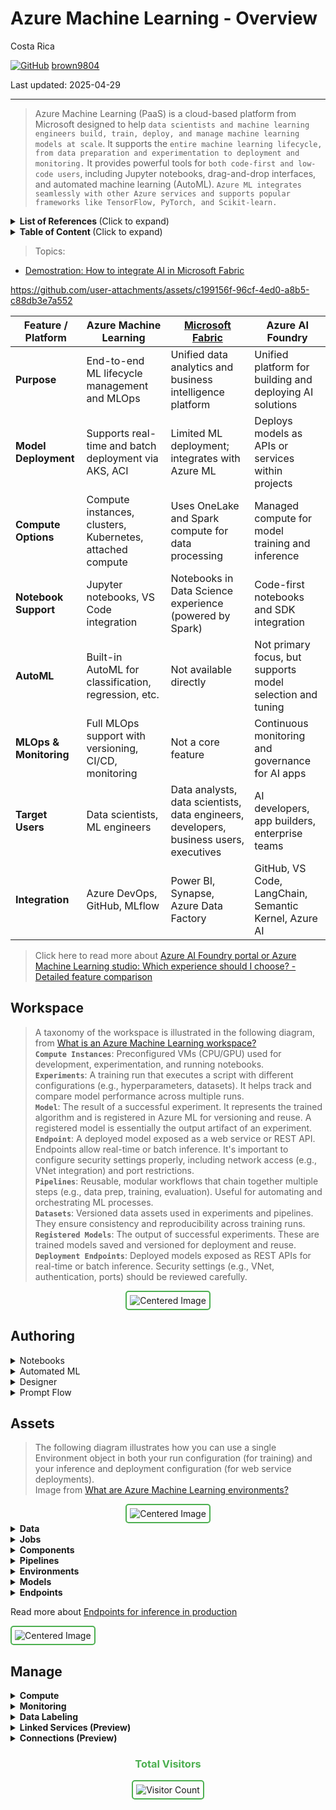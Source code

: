 # Azure Machine Learning - Overview 

Costa Rica

[![GitHub](https://img.shields.io/badge/--181717?logo=github&logoColor=ffffff)](https://github.com/)
[brown9804](https://github.com/brown9804)

Last updated: 2025-04-29

------------------------------------------

> Azure Machine Learning (PaaS) is a cloud-based platform from Microsoft designed to help `data scientists and machine learning engineers build, train, deploy, and manage machine learning models at scale`. It supports the `entire machine learning lifecycle, from data preparation and experimentation to deployment and monitoring.` It provides powerful tools for `both code-first and low-code users`, including Jupyter notebooks, drag-and-drop interfaces, and automated machine learning (AutoML). `Azure ML integrates seamlessly with other Azure services and supports popular frameworks like TensorFlow, PyTorch, and Scikit-learn.`

<details>
<summary><b>List of References </b> (Click to expand)</summary>

- [Azure Machine Learning pricing](https://azure.microsoft.com/en-us/pricing/details/machine-learning/?msockid=38ec3806873362243e122ce086486339)
- [Quickstart: Get started with Azure Machine Learning](https://learn.microsoft.com/en-us/azure/machine-learning/tutorial-azure-ml-in-a-day?view=azureml-api-2)
- [Azure AI Foundry portal or Azure Machine Learning studio: Which experience should I choose?](https://learn.microsoft.com/en-us/ai/ai-studio-experiences-overview?toc=%2Fazure%2Fmachine-learning%2Ftoc.json&bc=%2Fazure%2Fmachine-learning%2Fbreadcrumb%2Ftoc.json&view=azureml-api-2)
- [Using Azure Machine Learning (AML) for Medical Imaging Vision Model Training and Fine-tuning](https://techcommunity.microsoft.com/blog/machinelearningblog/using-azure-machine-learning-aml-for-medical-imaging-vision-model-training-and-f/4408743)

</details>

<details>
<summary><b>Table of Content </b> (Click to expand)</summary>

- [Workspace](#workspace)
- [Authoring](#authoring)
- [Assets](#assets)
- [Manage](#manage)

</details>

> Topics:

- [Demostration: How to integrate AI in Microsoft Fabric](./msFabric-AI_integration/)
  
https://github.com/user-attachments/assets/c199156f-96cf-4ed0-a8b5-c88db3e7a552

| Feature / Platform       | Azure Machine Learning                                  | [Microsoft Fabric](./msFabric-AI_integration)                                         | Azure AI Foundry                                         |
|--------------------------|----------------------------------------------------------|-----------------------------------------------------------|-----------------------------------------------------------|
| **Purpose**              | End-to-end ML lifecycle management and MLOps             | Unified data analytics and business intelligence platform | Unified platform for building and deploying AI solutions  |
| **Model Deployment**     | Supports real-time and batch deployment via AKS, ACI     | Limited ML deployment; integrates with Azure ML           | Deploys models as APIs or services within projects        |
| **Compute Options**      | Compute instances, clusters, Kubernetes, attached compute| Uses OneLake and Spark compute for data processing        | Managed compute for model training and inference          |
| **Notebook Support**     | Jupyter notebooks, VS Code integration                   | Notebooks in Data Science experience (powered by Spark)   | Code-first notebooks and SDK integration                  |
| **AutoML**               | Built-in AutoML for classification, regression, etc.     | Not available directly                                    | Not primary focus, but supports model selection and tuning|
| **MLOps & Monitoring**   | Full MLOps support with versioning, CI/CD, monitoring    | Not a core feature                                        | Continuous monitoring and governance for AI apps          |
| **Target Users**         | Data scientists, ML engineers                            | Data analysts, data scientists, data engineers, developers, business users, executives                           | AI developers, app builders, enterprise teams             |
| **Integration**          | Azure DevOps, GitHub, MLflow                             | Power BI, Synapse, Azure Data Factory                     | GitHub, VS Code, LangChain, Semantic Kernel, Azure AI     |

> Click here to read more about [Azure AI Foundry portal or Azure Machine Learning studio: Which experience should I choose? - Detailed feature comparison](https://learn.microsoft.com/en-us/ai/ai-studio-experiences-overview?toc=%2Fazure%2Fmachine-learning%2Ftoc.json&bc=%2Fazure%2Fmachine-learning%2Fbreadcrumb%2Ftoc.json&view=azureml-api-2#detailed-feature-comparison)

## Workspace 

> A taxonomy of the workspace is illustrated in the following diagram, from [What is an Azure Machine Learning workspace?](https://learn.microsoft.com/en-us/azure/machine-learning/concept-workspace?view=azureml-api-2) <br/>
> **`Compute Instances`**: Preconfigured VMs (CPU/GPU) used for development, experimentation, and running notebooks. <br/>
> **`Experiments`**: A training run that executes a script with different configurations (e.g., hyperparameters, datasets). It helps track and compare model performance across multiple runs. <br/>
> **`Model`**: The result of a successful experiment. It represents the trained algorithm and is registered in Azure ML for versioning and reuse. A registered model is essentially the output artifact of an experiment. <br/>
> **`Endpoint`**: A deployed model exposed as a web service or REST API. Endpoints allow real-time or batch inference. It's important to configure security settings properly, including network access (e.g., VNet integration) and port restrictions. <br/>
> **`Pipelines`**: Reusable, modular workflows that chain together multiple steps (e.g., data prep, training, evaluation). Useful for automating and orchestrating ML processes. <br/>
> **`Datasets`**: Versioned data assets used in experiments and pipelines. They ensure consistency and reproducibility across training runs. <br/>
> **`Registered Models`**: The output of successful experiments. These are trained models saved and versioned for deployment and reuse. <br/>
> **`Deployment Endpoints`**: Deployed models exposed as REST APIs for real-time or batch inference. Security settings (e.g., VNet, authentication, ports) should be reviewed carefully. <br/>

<div align="center">
  <img src="https://github.com/user-attachments/assets/f3a987a8-ec59-42de-9e56-29c41c8e55a9" alt="Centered Image" style="border: 2px solid #4CAF50; border-radius: 5px; padding: 5px;"/>
</div>


## Authoring

<details>
  <summary>Notebooks</summary>

  > Azure ML provides integrated Jupyter notebooks that run on managed compute instances (CPU or GPU). These notebooks support Python and R, and come pre-installed with popular ML libraries like TensorFlow, PyTorch, Scikit-learn, and pandas. Users can access data from registered datasets, run experiments, and track metrics directly from the notebook using the Azure ML SDK. Notebooks can also be version-controlled and scheduled as part of pipelines.

</details>

<details>
  <summary>Automated ML</summary>

  > Automated ML (AutoML) enables users to train models for classification, regression, and time-series forecasting without writing code. It performs algorithm selection, hyperparameter tuning, and model ensembling. Users can configure training constraints such as timeouts, primary metrics, and validation strategies. AutoML runs are tracked as experiments, and the best model can be registered and deployed directly from the UI or SDK.

</details>

<details>
  <summary>Designer</summary>

  > The Designer is a visual interface for building machine learning pipelines using a drag-and-drop canvas. It supports data ingestion, transformation, model training, evaluation, and deployment. Each component in the pipeline is backed by a module (e.g., data split, normalization, logistic regression). Pipelines can be published as REST endpoints and reused in production workflows. Designer supports both built-in modules and custom Python scripts.

</details>

<details>
  <summary>Prompt Flow</summary>

  > Prompt Flow is a development tool for building and managing prompt-based workflows for large language models (LLMs). It allows chaining of prompts, tools (e.g., Python functions, APIs), and control logic into structured flows. Developers can test, evaluate, and deploy these flows as endpoints. Prompt Flow supports integration with Azure OpenAI, LangChain, and Semantic Kernel, and includes telemetry for prompt performance and cost tracking.

</details>

## Assets

> The following diagram illustrates how you can use a single Environment object in both your run configuration (for training) and your inference and deployment configuration (for web service deployments). <br/>
> Image from [What are Azure Machine Learning environments?](https://learn.microsoft.com/en-us/azure/machine-learning/concept-environments?view=azureml-api-2)


<div align="center">
  <img src="https://github.com/user-attachments/assets/2bc9ccd7-ebe9-478e-ad7d-e10eee0d1892" alt="Centered Image" style="border: 2px solid #4CAF50; border-radius: 5px; padding: 5px;"/>
</div>


<details>
  <summary><strong>Data</strong></summary>

  > **Datasets** are foundational assets in machine learning workflows. In Azure Machine Learning, registered datasets are used across experiments, pipelines, and jobs to ensure consistency and reproducibility. These datasets can be versioned and stored in Azure Blob Storage or other supported data sources. Azure ML supports various data formats, including tabular data (e.g., CSV, Parquet), file-based data (e.g., images, text files), and URI-based references. By registering datasets, teams can track data lineage, manage access, and ensure that models are trained and evaluated on consistent data versions.

  1. Prepare your data in a supported format (e.g., CSV, JSON, images).
  2. Upload the data to Azure Blob Storage or another supported location.
  3. Register the dataset using the Azure ML SDK, CLI, or Studio.
  4. Version the dataset to track changes over time.
  5. Use the dataset in jobs, pipelines, or experiments to ensure reproducibility.

</details>

<details>
  <summary><strong>Jobs</strong></summary>

  > **Jobs** represent individual executions of scripts, components, or pipelines in Azure ML. Each job captures inputs, outputs, logs, metrics, and environment details. Jobs can be triggered manually, on a schedule, or as part of a pipeline. They provide full traceability and monitoring for ML experiments and production workflows.

  1. Define your script or component (e.g., training or evaluation logic).
  2. Specify inputs (datasets, parameters) and expected outputs.
  3. Configure the environment (Docker image, Conda dependencies).
  4. Submit the job using the Azure ML SDK, CLI, or Studio interface.
  5. Monitor the job’s progress, view logs, and analyze metrics.

</details>

<details>
  <summary><strong>Components</strong></summary>

  > **Components** are modular, reusable units of computation in Azure ML. They encapsulate specific tasks such as data preprocessing, model training, or evaluation. Defined using YAML, components support versioning and parameterization, and are the core building blocks of pipelines.

  1. Write a script that performs a specific task (e.g., `train.py`).
  2. Create a YAML file defining the component (inputs, outputs, environment).
  3. Register the component in Azure ML.
  4. Use the component in pipelines or jobs.
  5. Version the component to enable reuse and traceability.

</details>

<details>
  <summary><strong>Pipelines</strong></summary>

  > **Pipelines** orchestrate multiple components into a complete machine learning workflow. They support parallelism, conditional logic, and reuse. Pipelines can be triggered via REST API, CLI, or SDK, and are ideal for automating ML workflows from data ingestion to deployment.

  1. Define components for each stage (e.g., preprocessing, training, evaluation).
  2. Chain components together using the Azure ML SDK.
  3. Specify data flow and dependencies between components.
  4. Submit the pipeline as a job.
  5. Monitor execution and reuse pipelines for automation and CI/CD.

</details>

<details>
  <summary><strong>Environments</strong></summary>

  > **Environments** define the runtime configuration for jobs and components. They include Docker base images, Conda dependencies, and environment variables. Environments ensure consistency across development, training, and production stages.

  1. Create a Conda YAML file or specify a Docker image.
  2. Register the environment in Azure ML.
  3. Attach the environment to jobs or components.
  4. Version environments to maintain reproducibility.
  5. Use consistent environments across all stages of the ML lifecycle.

</details>

<details>
  <summary><strong>Models</strong></summary>

  > **Models** are trained artifacts stored in the Azure ML workspace. They can be versioned, registered, and deployed to endpoints. Each model includes metadata, lineage, and evaluation metrics, supporting traceability and governance.

  1. Train a model using a job or pipeline.
  2. Register the model in the Azure ML workspace.
  3. Attach metadata such as metrics, tags, and lineage.
  4. Version the model to track improvements.
  5. Deploy the model to an endpoint for inference.

</details>

<details>
  <summary><strong>Endpoints</strong></summary>

  > **Endpoints** expose deployed models as REST APIs for real-time (online) or batch inference. They support authentication, virtual network (VNet) integration, and traffic splitting for A/B testing or gradual rollouts.

  1. Choose a deployment target (real-time or batch).
  2. Create an inference configuration (entry script, environment).
  3. Deploy the model to an endpoint.
  4. Secure the endpoint with authentication and networking rules.
  5. Monitor and scale the endpoint as needed.

</details>

Read more about [Endpoints for inference in production](https://learn.microsoft.com/en-us/azure/machine-learning/concept-endpoints?view=azureml-api-2)

<img src="https://github.com/user-attachments/assets/aa5a0671-e9b8-4ae1-bd69-5098218b63d5" alt="Centered Image" style="border: 2px solid #4CAF50; border-radius: 5px; padding: 5px;"/>


## Manage


<details>
  <summary><strong>Compute</strong></summary>

  > **Compute** resources are the backbone of Azure Machine Learning workloads. This section allows you to create, manage, and monitor compute instances and clusters used for development, training, and inference. It supports various compute types including personal VMs, scalable clusters, and attached external resources.

1. Navigate to **Manage > Compute** in Azure ML Studio.
2. Choose the type of compute: Instance (for development), Cluster (for training), or Inference Cluster (for deployment).
3. Configure the compute settings (VM size, scaling, idle shutdown).
4. Attach external compute if needed (e.g., Azure Databricks, AKS).
5. Monitor usage, status, and logs from the same interface.

| Compute Type         | Description | Purpose | Ideal Use Cases | Key Features |
|----------------------|-------------|---------|------------------|---------------|
| **Compute Instances** | Preconfigured VMs (CPU/GPU) with tools like VS Code, JupyterLab, and RStudio. | Interactive development and experimentation. | Data exploration, model prototyping, debugging. | Auto-shutdown, integrated notebooks, preinstalled ML frameworks. |
| **Compute Clusters**  | Scalable clusters that auto-scale based on workload. Supports both CPU and GPU nodes. | Distributed training and batch inference. | Training large models, running parallel experiments. | Autoscaling, cost control, reusable across users. |
| **Kubernetes Clusters** | Includes AKS and attached Kubernetes clusters for production-grade deployments. | Real-time inference and scalable deployment. | Hosting REST endpoints, high-availability inference. | Load balancing, autoscaling, secure networking. |
| **Attached Compute** | External compute resources manually connected to Azure ML. | Leverage existing infrastructure. | Using Azure VMs, Databricks, or on-prem compute. | Flexibility, hybrid cloud support, reuse of existing resources. |
| **Serverless Instances** | Lightweight, on-demand compute (e.g., Azure Container Instances). | Quick testing and low-scale inference. | Temporary model deployment, dev/test environments. | No infrastructure management, fast startup, cost-effective. |


</details>

<details>
  <summary><strong>Monitoring</strong></summary>

  > **Monitoring** provides visibility into the performance and health of your ML assets. It includes logs, metrics, and telemetry for jobs, pipelines, and deployed endpoints. This helps ensure reliability, detect anomalies, and maintain model quality over time.

  1. Go to **Manage > Monitoring**.
  2. Select the asset you want to monitor (e.g., job, endpoint).
  3. View logs, metrics, and telemetry data.
  4. Set up alerts for failures or performance thresholds.
  5. Use insights to debug issues or optimize performance.

</details>

<details>
  <summary><strong>Data Labeling</strong></summary>

  > **Data Labeling** enables you to create and manage labeling projects for supervised learning. It supports image, text, and tabular data, and allows collaboration with human labelers or integration with labeling services.

  1. Open **Manage > Data Labeling**.
  2. Create a new labeling project and select the data type.
  3. Upload or link the dataset to be labeled.
  4. Assign labeling tasks to users or services.
  5. Export the labeled dataset for training or evaluation.

</details>

<details>
  <summary><strong>Linked Services (Preview)</strong></summary>

  > **Linked Services** allow you to connect your Azure ML workspace to external data sources like Azure Data Lake, Blob Storage, or SQL databases. This simplifies data access and centralizes configuration for use in datasets and pipelines.

  1. Navigate to **Manage > Linked Services**.
  2. Add a new linked service by selecting the data source type.
  3. Provide connection details and authentication credentials.
  4. Test the connection to ensure access.
  5. Use the linked service in datasets or pipeline steps.

</details>

<details>
  <summary><strong>Connections (Preview)</strong></summary>

  > **Connections** manage secure access to external systems and APIs. They store credentials and authentication methods, enabling secure and reusable access in jobs and pipelines.

  1. Go to **Manage > Connections**.
  2. Create a new connection (e.g., to a REST API or database).
  3. Define the authentication method (e.g., service principal, managed identity).
  4. Save and test the connection.
  5. Reference the connection in your components or pipelines.

</details>





<div align="center">
  <h3 style="color: #4CAF50;">Total Visitors</h3>
  <img src="https://profile-counter.glitch.me/brown9804/count.svg" alt="Visitor Count" style="border: 2px solid #4CAF50; border-radius: 5px; padding: 5px;"/>
</div>
